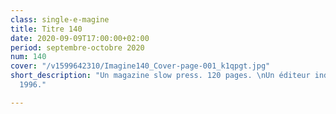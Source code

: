 ```yaml
---
class: single-e-magine
title: Titre 140
date: 2020-09-09T17:00:00+02:00
period: septembre-octobre 2020
num: 140
cover: "/v1599642310/Imagine140_Cover-page-001_k1qpgt.jpg"
short_description: "Un magazine slow press. 120 pages. \nUn éditeur indépendant depuis
  1996."

---
```

